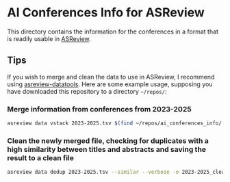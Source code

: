 # AI Conferences Info for ASReview

This directory contains the information for the conferences in a format that is readily usable in [ASReview](https://asreview.nl/).

## Tips

If you wish to merge and clean the data to use in ASReview, I recommend using [asreview-datatools](https://github.com/asreview/asreview-datatools). Here are some example usage, supposing you have downloaded this repository to a directory `~/repos/`:

### Merge information from conferences from 2023-2025

```bash
asreview data vstack 2023-2025.tsv $(find ~/repos/ai_conferences_info/ -type f -regex ".*202[3-5]\.tsv")
```

### Clean the newly merged file, checking for duplicates with a high similarity between titles and abstracts and saving the result to a clean file 

```bash
asreview data dedup 2023-2025.tsv --similar --verbose -o 2023-2025_clean.tsv
```

